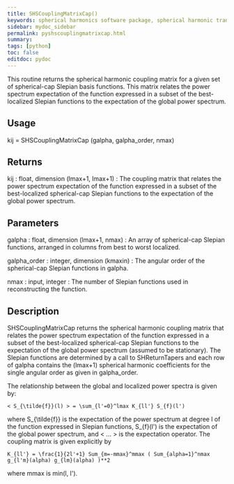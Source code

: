 ```yaml
---
title: SHSCouplingMatrixCap()
keywords: spherical harmonics software package, spherical harmonic transform, legendre functions, multitaper spectral analysis, Python, gravity, magnetic field
sidebar: mydoc_sidebar
permalink: pyshscouplingmatrixcap.html
summary:
tags: [python]
toc: false
editdoc: pydoc
---
```


This routine returns the spherical harmonic coupling matrix for a given set of spherical-cap Slepian basis functions. This matrix relates the power spectrum expectation of the function expressed in a subset of the best-localized Slepian functions to the expectation of the global power spectrum.

## Usage

kij = SHSCouplingMatrixCap (galpha, galpha_order, nmax)

## Returns

kij : float, dimension (lmax+1, lmax+1)
:   The coupling matrix that relates the power spectrum expectation of the function expressed in a subset of the best-localized spherical-cap Slepian functions to the expectation of the global power spectrum.

## Parameters

galpha : float, dimension (lmax+1, nmax)
:   An array of spherical-cap Slepian functions, arranged in columns from best to worst localized.

galpha_order : integer, dimension (kmaxin)
:   The angular order of the spherical-cap Slepian functions in galpha.

nmax : input, integer
:   The number of Slepian functions used in reconstructing the function.

## Description

SHSCouplingMatrixCap returns the spherical harmonic coupling matrix that relates the power spectrum expectation of the function expressed in a subset of the best-localized spherical-cap Slepian functions to the expectation of the global power spectrum (assumed to be stationary). The Slepian functions are determined by a call to SHReturnTapers and each row of galpha contains the (lmax+1) spherical harmonic coefficients for the single angular order as given in galpha_order.

The relationship between the global and localized power spectra is given by:

`< S_{\tilde{f}}(l) > = \sum_{l'=0}^lmax K_{ll'} S_{f}(l')`

where S_{\tilde{f}} is the expectation of the power spectrum at degree l of the function expressed in Slepian functions, S_{f}(l') is the expectation of the global power spectrum, and < ... > is the expectation operator. The coupling matrix is given explicitly by

`K_{ll'} = \frac{1}{2l'+1} Sum_{m=-mmax}^mmax ( Sum_{alpha=1}^nmax g_{l'm}(alpha) g_{lm}(alpha) )**2`

where mmax is min(l, l').
